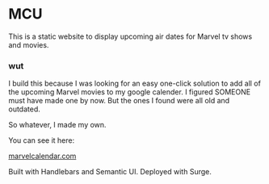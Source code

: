 # MCU

This is a static website to display upcoming air dates for Marvel tv shows and movies.

### wut

I build this because I was looking for an easy one-click solution to add all of the upcoming Marvel movies to my google calender. I figured SOMEONE must have made one by now. But the ones I found were all old and outdated.

So whatever, I made my own.

You can see it here:


[marvelcalendar.com](http://www.marvelcalendar.com)


Built with Handlebars and Semantic UI.
Deployed with Surge.

